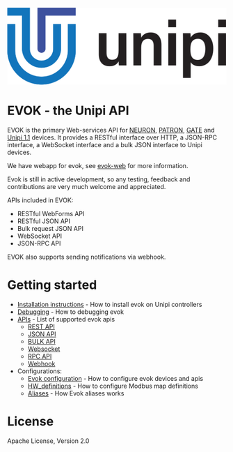 ![unipi logo](https://github.com/UniPiTechnology/evok/raw/master/www/evok/js/jquery/images/unipi-logo-short-cmyk.svg?sanitize=true "Unipi logo")

# EVOK - the Unipi API

EVOK is the primary Web-services API for [NEURON], [PATRON], [GATE] and [Unipi 1.1] devices.
It provides a RESTful interface over HTTP, a JSON-RPC interface,
a WebSocket interface and a bulk JSON interface to Unipi devices.

We have webapp for evok, see [evok-web] for more information.

Evok is still in active development, so any testing, feedback and contributions are very much welcome and appreciated.

APIs included in EVOK:

- RESTful WebForms API
- RESTful JSON API
- Bulk request JSON API
- WebSocket API
- JSON-RPC API

EVOK also supports sending notifications via webhook.


# Getting started
- [Installation instructions](./docs/installation.md) - How to install evok on Unipi controllers
- [Debugging](./docs/debugging.md) - How to debugging evok
- [APIs](./docs/apis.md) - List of supported evok apis
  - [REST API](./docs/apis/rest.md)
  - [JSON API](./docs/apis/json.md)
  - [BULK API](./docs/apis/bulk.md)
  - [Websocket](./docs/apis/websocket.md)
  - [RPC API](./docs/apis/rpc.md)
  - [Webhook](./docs/apis/webhook.md)
- Configurations:
  - [Evok configuration](./docs/configs/evok_configuration.md) - How to configure evok devices and apis
  - [HW_definitions](./docs/configs/hw_definitions.md) - How to configure Modbus map definitions
  - [Aliases](./docs/configs/aliases.md) - How Evok aliases works


License
============
Apache License, Version 2.0

[PUTTY]:http://www.putty.org/
[github repository]:https://github.com/UniPiTechnology/evok
[OpenSource image]:https://files.unipi.technology/s/public?path=%2FSoftware%2FOpen-Source%20Images
[IndieGogo]:https://www.indiegogo.com/projects/unipi-the-universal-raspberry-pi-add-on-board
[NEURON]:https://www.unipi.technology/products/unipi-neuron-3?categoryId=2
[PATRON]:https://www.unipi.technology/products/unipi-patron-374
[GATE]:https://www.unipi.technology/products/unipi-gate-388
[Unipi 1.1]:https://www.unipi.technology/products/unipi-1-1-1-1-lite-19?categoryId=1
[tornado]:https://pypi.python.org/pypi/tornado/
[toro]:https://pypi.python.org/pypi/toro/
[tornardorpc]:https://github.com/joshmarshall/tornadorpc
[websocket Python library]:https://pypi.python.org/pypi/websocket-client/
[our forum]:http://forum.unipi.technology/
[intructions below]:https://github.com/UniPiTechnology/evok#installing-evok-for-neuron
[jsonrpclib]:https://github.com/joshmarshall/jsonrpclib
[Evok-web]:https://github.com/UniPiTechnology/evok-web

